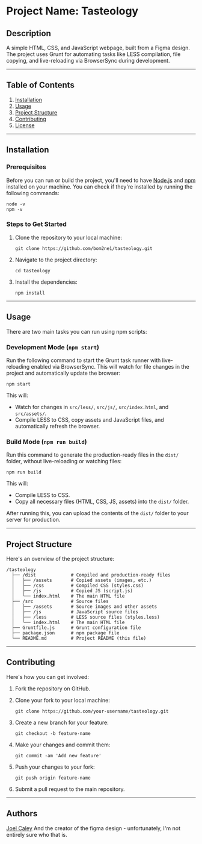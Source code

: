 # Project Name: **Tasteology**

## Description
A simple HTML, CSS, and JavaScript webpage, built from a Figma design. The project uses Grunt for automating tasks like LESS compilation, file copying, and live-reloading via BrowserSync during development.

---

## Table of Contents
1. [Installation](#installation)
2. [Usage](#usage)
3. [Project Structure](#project-structure)
4. [Contributing](#contributing)
5. [License](#license)

---

## Installation

### Prerequisites
Before you can run or build the project, you'll need to have [Node.js](https://nodejs.org/en/) and [npm](https://www.npmjs.com/) installed on your machine. You can check if they're installed by running the following commands:

```
node -v
npm -v
```

### Steps to Get Started
1. Clone the repository to your local machine:
   ```
   git clone https://github.com/bom2ne1/tasteology.git
   ```

2. Navigate to the project directory:
   ```
   cd tasteology
   ```

3. Install the dependencies:
   ```
   npm install
   ```

---

## Usage

There are two main tasks you can run using npm scripts:

### Development Mode (`npm start`)
Run the following command to start the Grunt task runner with live-reloading enabled via BrowserSync. This will watch for file changes in the project and automatically update the browser:

```
npm start
```

This will:
- Watch for changes in `src/less/`, `src/js/`, `src/index.html`, and `src/assets/`.
- Compile LESS to CSS, copy assets and JavaScript files, and automatically refresh the browser.

### Build Mode (`npm run build`)
Run this command to generate the production-ready files in the `dist/` folder, without live-reloading or watching files:

```
npm run build
```

This will:
- Compile LESS to CSS.
- Copy all necessary files (HTML, CSS, JS, assets) into the `dist/` folder.

After running this, you can upload the contents of the `dist/` folder to your server for production.

---

## Project Structure

Here's an overview of the project structure:

```
/tasteology
  ├── /dist             # Compiled and production-ready files
  │   ├── /assets       # Copied assets (images, etc.)
  │   ├── /css          # Compiled CSS (styles.css)
  │   ├── /js           # Copied JS (script.js)
  │   └── index.html    # The main HTML file
  ├── /src              # Source files
  │   ├── /assets       # Source images and other assets
  │   ├── /js           # JavaScript source files
  │   ├── /less         # LESS source files (styles.less)
  │   └── index.html    # The main HTML file
  ├── Gruntfile.js      # Grunt configuration file
  ├── package.json      # npm package file
  └── README.md         # Project README (this file)
```

---

## Contributing

Here's how you can get involved:

1. Fork the repository on GitHub.
2. Clone your fork to your local machine:
   ```
   git clone https://github.com/your-username/tasteology.git
   ```

3. Create a new branch for your feature:
   ```
   git checkout -b feature-name
   ```

4. Make your changes and commit them:
   ```
   git commit -am 'Add new feature'
   ```

5. Push your changes to your fork:
   ```
   git push origin feature-name
   ```

6. Submit a pull request to the main repository.

---

## Authors

[Joel Caley](https://joelcaley.love/)
And the creator of the figma design - unfortunately, I'm not entirely sure who that is.